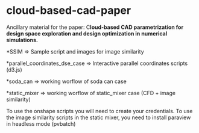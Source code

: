 # cloud-based-cad-paper
Ancillary material for the paper: C**loud-based CAD parametrization for design space exploration and design optimization in numerical simulations.**



*SSIM => Sample script and images for image similarity

*parallel_coordinates_dse_case => Interactive parallel coordinates scripts (d3.js)

*soda_can => working worflow of soda can case

*static_mixer => working worflow of static_mixer case (CFD + image similarity)



To use the onshape scripts you will need to create your credentials.
To use the image similarity scripts in the static mixer, you need to install paraview in headless mode (pvbatch)
